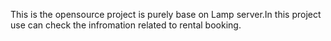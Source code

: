 This is the opensource project is purely base on Lamp server.In this project use can check the infromation related to rental booking.
